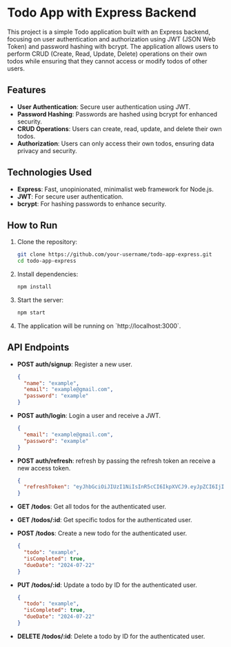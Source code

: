 # Todo App with Express Backend

This project is a simple Todo application built with an Express backend, focusing on user authentication and authorization using JWT (JSON Web Token) and password hashing with bcrypt. The application allows users to perform CRUD (Create, Read, Update, Delete) operations on their own todos while ensuring that they cannot access or modify todos of other users.

## Features

- **User Authentication**: Secure user authentication using JWT.
- **Password Hashing**: Passwords are hashed using bcrypt for enhanced security.
- **CRUD Operations**: Users can create, read, update, and delete their own todos.
- **Authorization**: Users can only access their own todos, ensuring data privacy and security.

## Technologies Used

- **Express**: Fast, unopinionated, minimalist web framework for Node.js.
- **JWT**: For secure user authentication.
- **bcrypt**: For hashing passwords to enhance security.

## How to Run

1. Clone the repository:

   ```bash
   git clone https://github.com/your-username/todo-app-express.git
   cd todo-app-express
   ```

2. Install dependencies:

   ```bash
   npm install
   ```

3. Start the server:

   ```bash
   npm start
   ```

4. The application will be running on \`http://localhost:3000\`.

## API Endpoints

- **POST auth/signup**: Register a new user.

  ```json
  {
    "name": "example",
    "email": "example@gmail.com",
    "password": "example"
  }
  ```

- **POST auth/login**: Login a user and receive a JWT.

  ```json
  {
    "email": "example@gmail.com",
    "password": "example"
  }
  ```

- **POST auth/refresh**: refresh by passing the refresh token an receive a new access token.

  ```json
  {
    "refreshToken": "eyJhbGciOiJIUzI1NiIsInR5cCI6IkpXVCJ9.eyJpZCI6IjIiLCJuYW1lIjoiYWR3OCIsImVtYWlsIjoiYWR3OEBnbWFpbC5jb20iLCJpYXQiOjE3MjA1MjMzMTIsImV4cCI6MTcyMDUyNjMxMn0.ysHfrDmJTibjah2XYPEod-bfAgQs9fqtN35kUDdtNVI"
  }
  ```

- **GET /todos**: Get all todos for the authenticated user.

- **GET /todos/:id**: Get specific todos for the authenticated user.

- **POST /todos**: Create a new todo for the authenticated user.

  ```json
  {
    "todo": "example",
    "isCompleted": true,
    "dueDate": "2024-07-22"
  }
  ```

- **PUT /todos/:id**: Update a todo by ID for the authenticated user.

  ```json
  {
    "todo": "example",
    "isCompleted": true,
    "dueDate": "2024-07-22"
  }
  ```

- **DELETE /todos/:id**: Delete a todo by ID for the authenticated user.
